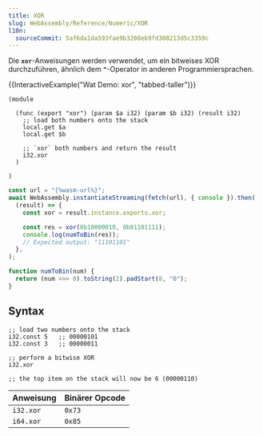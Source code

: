 ```yaml
---
title: XOR
slug: WebAssembly/Reference/Numeric/XOR
l10n:
  sourceCommit: 5af6da1da593fae9b3208eb9fd308213d5c3359c
---
```


Die **`xor`**-Anweisungen werden verwendet, um ein bitweises XOR durchzuführen, ähnlich dem **`^`**-Operator in anderen Programmiersprachen.

{{InteractiveExample("Wat Demo: xor", "tabbed-taller")}}

```wat interactive-example
(module

  (func (export "xor") (param $a i32) (param $b i32) (result i32)
    ;; load both numbers onto the stack
    local.get $a
    local.get $b

    ;; `xor` both numbers and return the result
    i32.xor
  )

)
```

```js interactive-example
const url = "{%wasm-url%}";
await WebAssembly.instantiateStreaming(fetch(url), { console }).then(
  (result) => {
    const xor = result.instance.exports.xor;

    const res = xor(0b10000010, 0b01101111);
    console.log(numToBin(res));
    // Expected output: "11101101"
  },
);

function numToBin(num) {
  return (num >>> 0).toString(2).padStart(8, "0");
}
```

## Syntax

```wasm
;; load two numbers onto the stack
i32.const 5   ;; 00000101
i32.const 3   ;; 00000011

;; perform a bitwise XOR
i32.xor

;; the top item on the stack will now be 6 (00000110)
```

| Anweisung | Binärer Opcode |
| --------- | -------------- |
| `i32.xor` | `0x73`         |
| `i64.xor` | `0x85`         |
